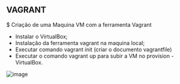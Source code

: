 ## VAGRANT

$ Criação de uma Maquina VM com a ferramenta Vagrant 

* Instalar o VirtualBox;
* Instalação da ferramenta vagrant na maquina local;
* Executar comando vagrant init (criar o documento vagrantfile)
* Executar o comando vagrant up para subir a VM no provision - VirtualBox.

![image](https://user-images.githubusercontent.com/44216245/201551192-b02455df-dab6-4328-98f5-cd8f719aaf0b.png)

